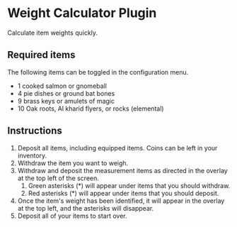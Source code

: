 # Weight Calculator Plugin 
Calculate item weights quickly.

## Required items
The following items can be toggled in the configuration menu.
* 1 cooked salmon or gnomeball
* 4 pie dishes or ground bat bones
* 9 brass keys or amulets of magic
* 10 Oak roots, Al kharid flyers, or rocks (elemental)
## Instructions
1. Deposit all items, including equipped items. Coins can be left in your inventory.
2. Withdraw the item you want to weigh.
3. Withdraw and deposit the measurement items as directed in the overlay at the top left of the screen.
    1. Green asterisks (*) will appear under items that you should withdraw.
    2. Red asterisks (*) will appear under items that you should deposit.
4. Once the item's weight has been identified, it will appear in the overlay at the top left, and the asterisks will disappear.
5. Deposit all of your items to start over.
